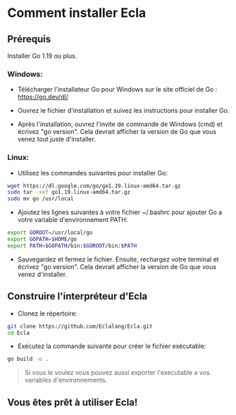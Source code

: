 # Comment installer Ecla

## Prérequis

Installer Go 1.19 ou plus.

### Windows:

- Télécharger l'installateur Go pour Windows sur le site officiel de Go : https://go.dev/dl/

- Ouvrez le fichier d'installation et suivez les instructions pour installer Go.

- Après l'installation, ouvrez l'invite de commande de Windows (cmd) et écrivez "go version". Cela devrait afficher la version de Go que vous venez tout juste d'installer.

### Linux:
- Utilisez les commandes suivantes pour installer Go:

```bash
wget https://dl.google.com/go/go1.19.linux-amd64.tar.gz
sudo tar -xvf go1.19.linux-amd64.tar.gz
sudo mv go /usr/local
```

- Ajoutez les lignes suivantes à votre fichier ~/.bashrc pour ajouter Go a votre variable d'environnement PATH:

```bash
export GOROOT=/usr/local/go
export GOPATH=$HOME/go
export PATH=$GOPATH/bin:$GOROOT/bin:$PATH
```

- Sauvegardez et fermez le fichier. Ensuite, rechargez votre terminal et écrivez "go version". Cela devrait afficher la version de Go que vous venez d'installer.

## Construire l'interpréteur d'Ecla

- Clonez le répertoire:

```bash
git clone https://github.com/Eclalang/Ecla.git
cd Ecla
```

- Exécutez la commande suivante pour créer le fichier exécutable:

```bash
go build -o .
```

> Si vous le voulez vous pouvez aussi exporter l'executable a vos variables d'environnements.

## Vous êtes prêt à utiliser Ecla!